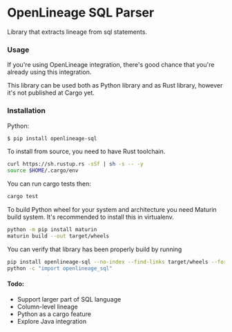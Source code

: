 # OpenLineage SQL Parser

Library that extracts lineage from sql statements. 

### Usage

If you're using OpenLineage integration, there's good chance that you're already using this integration.

This library can be used both as Python library and as Rust library, however it's not published at Cargo yet.

### Installation

Python:

```bash
$ pip install openlineage-sql 
```

To install from source, you need to have Rust toolchain.

```bash
curl https://sh.rustup.rs -sSf | sh -s -- -y
source $HOME/.cargo/env
```

You can run cargo tests then:

```bash
cargo test
```

To build Python wheel for your system and architecture you need Maturin build system.
It's recommended to install this in virtualenv.

```bash
python -m pip install maturin
maturin build --out target/wheels
```

You can verify that library has been properly build by running

```bash
pip install openlineage-sql --no-index --find-links target/wheels --force-reinstall
python -c "import openlineage_sql"
```

#### Todo:
* Support larger part of SQL language 
* Column-level lineage
* Python as a cargo feature
* Explore Java integration